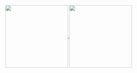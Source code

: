 <a href="https://jacovan.co.uk">
  <img height=200 align="center" src="https://github-readme-stats.vercel.app/api?username=jacovanc&hide=contribs&show_icons=true" />
</a>
<a href="https://jacovan.co.uk">
  <img height=200 align="center" src="https://github-readme-stats.vercel.app/api/top-langs?username=jacovanc&layout=compact&langs_count=8&card_width=320" />
</a>

<!--
**jacovanc/jacovanc** is a ✨ _special_ ✨ repository because its `README.md` (this file) appears on your GitHub profile.

Here are some ideas to get you started:

- 🔭 I’m currently working on ...
- 🌱 I’m currently learning ...
- 👯 I’m looking to collaborate on ...
- 🤔 I’m looking for help with ...
- 💬 Ask me about ...
- 📫 How to reach me: ...
- 😄 Pronouns: ...
- ⚡ Fun fact: ...
-->
